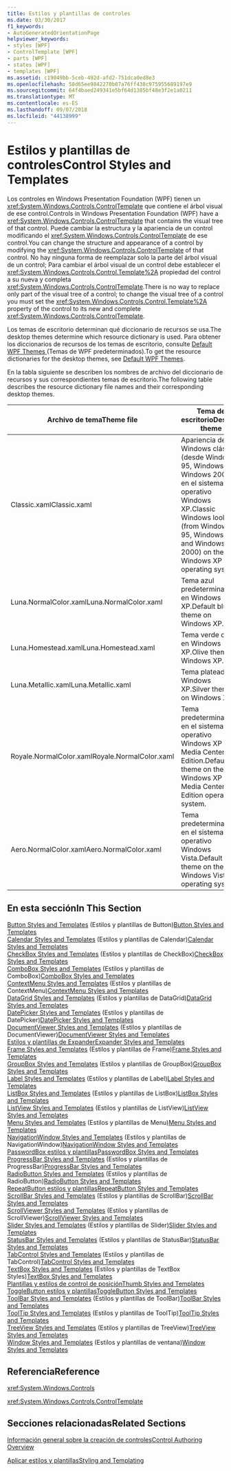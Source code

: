```yaml
---
title: Estilos y plantillas de controles
ms.date: 03/30/2017
f1_keywords:
- AutoGeneratedOrientationPage
helpviewer_keywords:
- styles [WPF]
- ControlTemplate [WPF]
- parts [WPF]
- states [WPF]
- templates [WPF]
ms.assetid: c19049bb-5ceb-492d-afd2-751dca0ed8e3
ms.openlocfilehash: 58d65ee9842270b07a76ff438c975955689197e9
ms.sourcegitcommit: 64f4baed249341e5bf64d1385bf48e3f2e1a0211
ms.translationtype: MT
ms.contentlocale: es-ES
ms.lasthandoff: 09/07/2018
ms.locfileid: "44138999"
---
```

# <a name="control-styles-and-templates"></a><span data-ttu-id="e857c-102">Estilos y plantillas de controles</span><span class="sxs-lookup"><span data-stu-id="e857c-102">Control Styles and Templates</span></span>
<span data-ttu-id="e857c-103">Los controles en Windows Presentation Foundation (WPF) tienen un <xref:System.Windows.Controls.ControlTemplate> que contiene el árbol visual de ese control.</span><span class="sxs-lookup"><span data-stu-id="e857c-103">Controls in Windows Presentation Foundation (WPF) have a <xref:System.Windows.Controls.ControlTemplate> that contains the visual tree of that control.</span></span> <span data-ttu-id="e857c-104">Puede cambiar la estructura y la apariencia de un control modificando el <xref:System.Windows.Controls.ControlTemplate> de ese control.</span><span class="sxs-lookup"><span data-stu-id="e857c-104">You can change the structure and appearance of a control by modifying the <xref:System.Windows.Controls.ControlTemplate> of that control.</span></span> <span data-ttu-id="e857c-105">No hay ninguna forma de reemplazar solo la parte del árbol visual de un control; Para cambiar el árbol visual de un control debe establecer el <xref:System.Windows.Controls.Control.Template%2A> propiedad del control a su nueva y completa <xref:System.Windows.Controls.ControlTemplate>.</span><span class="sxs-lookup"><span data-stu-id="e857c-105">There is no way to replace only part of the visual tree of a control; to change the visual tree of a control you must set the <xref:System.Windows.Controls.Control.Template%2A> property of the control to its new and complete <xref:System.Windows.Controls.ControlTemplate>.</span></span>  
  
 <span data-ttu-id="e857c-106">Los temas de escritorio determinan qué diccionario de recursos se usa.</span><span class="sxs-lookup"><span data-stu-id="e857c-106">The desktop themes determine which resource dictionary is used.</span></span> <span data-ttu-id="e857c-107">Para obtener los diccionarios de recursos de los temas de escritorio, consulte [Default WPF Themes ](https://go.microsoft.com/fwlink/?LinkID=158252) (Temas de WPF predeterminados).</span><span class="sxs-lookup"><span data-stu-id="e857c-107">To get the resource dictionaries for the desktop themes, see [Default WPF Themes](https://go.microsoft.com/fwlink/?LinkID=158252).</span></span>  
  
 <span data-ttu-id="e857c-108">En la tabla siguiente se describen los nombres de archivo del diccionario de recursos y sus correspondientes temas de escritorio.</span><span class="sxs-lookup"><span data-stu-id="e857c-108">The following table describes the resource dictionary file names and their corresponding desktop themes.</span></span>  
  
|<span data-ttu-id="e857c-109">Archivo de tema</span><span class="sxs-lookup"><span data-stu-id="e857c-109">Theme file</span></span>|<span data-ttu-id="e857c-110">Tema de escritorio</span><span class="sxs-lookup"><span data-stu-id="e857c-110">Desktop theme</span></span>|  
|----------------|-------------------|  
|<span data-ttu-id="e857c-111">Classic.xaml</span><span class="sxs-lookup"><span data-stu-id="e857c-111">Classic.xaml</span></span>|<span data-ttu-id="e857c-112">Apariencia de Windows clásica (desde Windows 95, Windows 98 y Windows 2000) en el sistema operativo Windows XP.</span><span class="sxs-lookup"><span data-stu-id="e857c-112">Classic Windows look (from Windows 95, Windows 98, and Windows 2000) on the Windows XP operating system..</span></span>|  
|<span data-ttu-id="e857c-113">Luna.NormalColor.xaml</span><span class="sxs-lookup"><span data-stu-id="e857c-113">Luna.NormalColor.xaml</span></span>|<span data-ttu-id="e857c-114">Tema azul predeterminado en Windows XP.</span><span class="sxs-lookup"><span data-stu-id="e857c-114">Default blue theme on Windows XP.</span></span>|  
|<span data-ttu-id="e857c-115">Luna.Homestead.xaml</span><span class="sxs-lookup"><span data-stu-id="e857c-115">Luna.Homestead.xaml</span></span>|<span data-ttu-id="e857c-116">Tema verde olivo en Windows XP.</span><span class="sxs-lookup"><span data-stu-id="e857c-116">Olive theme on Windows XP.</span></span>|  
|<span data-ttu-id="e857c-117">Luna.Metallic.xaml</span><span class="sxs-lookup"><span data-stu-id="e857c-117">Luna.Metallic.xaml</span></span>|<span data-ttu-id="e857c-118">Tema plateado en Windows XP.</span><span class="sxs-lookup"><span data-stu-id="e857c-118">Silver theme on Windows XP.</span></span>|  
|<span data-ttu-id="e857c-119">Royale.NormalColor.xaml</span><span class="sxs-lookup"><span data-stu-id="e857c-119">Royale.NormalColor.xaml</span></span>|<span data-ttu-id="e857c-120">Tema predeterminado en el sistema operativo Windows XP Media Center Edition.</span><span class="sxs-lookup"><span data-stu-id="e857c-120">Default theme on the Windows XP Media Center Edition operating system.</span></span>|  
|<span data-ttu-id="e857c-121">Aero.NormalColor.xaml</span><span class="sxs-lookup"><span data-stu-id="e857c-121">Aero.NormalColor.xaml</span></span>|<span data-ttu-id="e857c-122">Tema predeterminado en el sistema operativo Windows Vista.</span><span class="sxs-lookup"><span data-stu-id="e857c-122">Default theme on the Windows Vista operating system.</span></span>|  
  
## <a name="in-this-section"></a><span data-ttu-id="e857c-123">En esta sección</span><span class="sxs-lookup"><span data-stu-id="e857c-123">In This Section</span></span>  
 <span data-ttu-id="e857c-124">[Button Styles and Templates](../../../../docs/framework/wpf/controls/button-styles-and-templates.md) (Estilos y plantillas de Button)</span><span class="sxs-lookup"><span data-stu-id="e857c-124">[Button Styles and Templates](../../../../docs/framework/wpf/controls/button-styles-and-templates.md)</span></span>  
 <span data-ttu-id="e857c-125">[Calendar Styles and Templates](../../../../docs/framework/wpf/controls/calendar-styles-and-templates.md) (Estilos y plantillas de Calendar)</span><span class="sxs-lookup"><span data-stu-id="e857c-125">[Calendar Styles and Templates](../../../../docs/framework/wpf/controls/calendar-styles-and-templates.md)</span></span>  
 <span data-ttu-id="e857c-126">[CheckBox Styles and Templates](../../../../docs/framework/wpf/controls/checkbox-styles-and-templates.md) (Estilos y plantillas de CheckBox)</span><span class="sxs-lookup"><span data-stu-id="e857c-126">[CheckBox Styles and Templates](../../../../docs/framework/wpf/controls/checkbox-styles-and-templates.md)</span></span>  
 <span data-ttu-id="e857c-127">[ComboBox Styles and Templates](../../../../docs/framework/wpf/controls/combobox-styles-and-templates.md) (Estilos y plantillas de ComboBox)</span><span class="sxs-lookup"><span data-stu-id="e857c-127">[ComboBox Styles and Templates](../../../../docs/framework/wpf/controls/combobox-styles-and-templates.md)</span></span>  
 <span data-ttu-id="e857c-128">[ContextMenu Styles and Templates](../../../../docs/framework/wpf/controls/contextmenu-styles-and-templates.md) (Estilos y plantillas de ContextMenu)</span><span class="sxs-lookup"><span data-stu-id="e857c-128">[ContextMenu Styles and Templates](../../../../docs/framework/wpf/controls/contextmenu-styles-and-templates.md)</span></span>  
 <span data-ttu-id="e857c-129">[DataGrid Styles and Templates](../../../../docs/framework/wpf/controls/datagrid-styles-and-templates.md) (Estilos y plantillas de DataGrid)</span><span class="sxs-lookup"><span data-stu-id="e857c-129">[DataGrid Styles and Templates](../../../../docs/framework/wpf/controls/datagrid-styles-and-templates.md)</span></span>  
 <span data-ttu-id="e857c-130">[DatePicker Styles and Templates](../../../../docs/framework/wpf/controls/datepicker-styles-and-templates.md) (Estilos y plantillas de DatePicker)</span><span class="sxs-lookup"><span data-stu-id="e857c-130">[DatePicker Styles and Templates](../../../../docs/framework/wpf/controls/datepicker-styles-and-templates.md)</span></span>  
 <span data-ttu-id="e857c-131">[DocumentViewer Styles and Templates](../../../../docs/framework/wpf/controls/documentviewer-styles-and-templates.md) (Estilos y plantillas de DocumentViewer)</span><span class="sxs-lookup"><span data-stu-id="e857c-131">[DocumentViewer Styles and Templates](../../../../docs/framework/wpf/controls/documentviewer-styles-and-templates.md)</span></span>  
 [<span data-ttu-id="e857c-132">Estilos y plantillas de Expander</span><span class="sxs-lookup"><span data-stu-id="e857c-132">Expander Styles and Templates</span></span>](../../../../docs/framework/wpf/controls/expander-styles-and-templates.md)  
 <span data-ttu-id="e857c-133">[Frame Styles and Templates](../../../../docs/framework/wpf/controls/frame-styles-and-templates.md) (Estilos y plantillas de Frame)</span><span class="sxs-lookup"><span data-stu-id="e857c-133">[Frame Styles and Templates](../../../../docs/framework/wpf/controls/frame-styles-and-templates.md)</span></span>  
 <span data-ttu-id="e857c-134">[GroupBox Styles and Templates](../../../../docs/framework/wpf/controls/groupbox-styles-and-templates.md) (Estilos y plantillas de GroupBox)</span><span class="sxs-lookup"><span data-stu-id="e857c-134">[GroupBox Styles and Templates](../../../../docs/framework/wpf/controls/groupbox-styles-and-templates.md)</span></span>  
 <span data-ttu-id="e857c-135">[Label Styles and Templates](../../../../docs/framework/wpf/controls/label-styles-and-templates.md) (Estilos y plantillas de Label)</span><span class="sxs-lookup"><span data-stu-id="e857c-135">[Label Styles and Templates](../../../../docs/framework/wpf/controls/label-styles-and-templates.md)</span></span>  
 <span data-ttu-id="e857c-136">[ListBox Styles and Templates](../../../../docs/framework/wpf/controls/listbox-styles-and-templates.md) (Estilos y plantillas de ListBox)</span><span class="sxs-lookup"><span data-stu-id="e857c-136">[ListBox Styles and Templates](../../../../docs/framework/wpf/controls/listbox-styles-and-templates.md)</span></span>  
 <span data-ttu-id="e857c-137">[ListView Styles and Templates](../../../../docs/framework/wpf/controls/listview-styles-and-templates.md) (Estilos y plantillas de ListView)</span><span class="sxs-lookup"><span data-stu-id="e857c-137">[ListView Styles and Templates](../../../../docs/framework/wpf/controls/listview-styles-and-templates.md)</span></span>  
 <span data-ttu-id="e857c-138">[Menu Styles and Templates](../../../../docs/framework/wpf/controls/menu-styles-and-templates.md) (Estilos y plantillas de Menu)</span><span class="sxs-lookup"><span data-stu-id="e857c-138">[Menu Styles and Templates](../../../../docs/framework/wpf/controls/menu-styles-and-templates.md)</span></span>  
 <span data-ttu-id="e857c-139">[NavigationWindow Styles and Templates](../../../../docs/framework/wpf/controls/navigationwindow-styles-and-templates.md) (Estilos y plantillas de NavigationWindow)</span><span class="sxs-lookup"><span data-stu-id="e857c-139">[NavigationWindow Styles and Templates](../../../../docs/framework/wpf/controls/navigationwindow-styles-and-templates.md)</span></span>  
 [<span data-ttu-id="e857c-140">PasswordBox estilos y plantillas</span><span class="sxs-lookup"><span data-stu-id="e857c-140">PasswordBox Styles and Templates</span></span>](../../../../docs/framework/wpf/controls/passwordbox-syles-and-templates.md)  
 <span data-ttu-id="e857c-141">[ProgressBar Styles and Templates](../../../../docs/framework/wpf/controls/progressbar-styles-and-templates.md) (Estilos y plantillas de ProgressBar)</span><span class="sxs-lookup"><span data-stu-id="e857c-141">[ProgressBar Styles and Templates](../../../../docs/framework/wpf/controls/progressbar-styles-and-templates.md)</span></span>  
 <span data-ttu-id="e857c-142">[RadioButton Styles and Templates](../../../../docs/framework/wpf/controls/radiobutton-styles-and-templates.md) (Estilos y plantillas de RadioButton)</span><span class="sxs-lookup"><span data-stu-id="e857c-142">[RadioButton Styles and Templates](../../../../docs/framework/wpf/controls/radiobutton-styles-and-templates.md)</span></span>  
 [<span data-ttu-id="e857c-143">RepeatButton estilos y plantillas</span><span class="sxs-lookup"><span data-stu-id="e857c-143">RepeatButton Styles and Templates</span></span>](../../../../docs/framework/wpf/controls/repeatbutton-syles-and-templates.md)  
 <span data-ttu-id="e857c-144">[ScrollBar Styles and Templates](../../../../docs/framework/wpf/controls/scrollbar-styles-and-templates.md) (Estilos y plantillas de ScrollBar)</span><span class="sxs-lookup"><span data-stu-id="e857c-144">[ScrollBar Styles and Templates](../../../../docs/framework/wpf/controls/scrollbar-styles-and-templates.md)</span></span>  
 <span data-ttu-id="e857c-145">[ScrollViewer Styles and Templates](../../../../docs/framework/wpf/controls/scrollviewer-styles-and-templates.md) (Estilos y plantillas de ScrollViewer)</span><span class="sxs-lookup"><span data-stu-id="e857c-145">[ScrollViewer Styles and Templates](../../../../docs/framework/wpf/controls/scrollviewer-styles-and-templates.md)</span></span>  
 <span data-ttu-id="e857c-146">[Slider Styles and Templates](../../../../docs/framework/wpf/controls/slider-styles-and-templates.md) (Estilos y plantillas de Slider)</span><span class="sxs-lookup"><span data-stu-id="e857c-146">[Slider Styles and Templates](../../../../docs/framework/wpf/controls/slider-styles-and-templates.md)</span></span>  
 <span data-ttu-id="e857c-147">[StatusBar Styles and Templates](../../../../docs/framework/wpf/controls/statusbar-styles-and-templates.md) (Estilos y plantillas de StatusBar)</span><span class="sxs-lookup"><span data-stu-id="e857c-147">[StatusBar Styles and Templates](../../../../docs/framework/wpf/controls/statusbar-styles-and-templates.md)</span></span>  
 <span data-ttu-id="e857c-148">[TabControl Styles and Templates](../../../../docs/framework/wpf/controls/tabcontrol-styles-and-templates.md) (Estilos y plantillas de TabControl)</span><span class="sxs-lookup"><span data-stu-id="e857c-148">[TabControl Styles and Templates](../../../../docs/framework/wpf/controls/tabcontrol-styles-and-templates.md)</span></span>  
 <span data-ttu-id="e857c-149">[TextBox Styles and Templates](../../../../docs/framework/wpf/controls/textbox-styles-and-templates.md) (Estilos y plantillas de TextBox Styles)</span><span class="sxs-lookup"><span data-stu-id="e857c-149">[TextBox Styles and Templates](../../../../docs/framework/wpf/controls/textbox-styles-and-templates.md)</span></span>  
 [<span data-ttu-id="e857c-150">Plantillas y estilos de control de posición</span><span class="sxs-lookup"><span data-stu-id="e857c-150">Thumb Styles and Templates</span></span>](../../../../docs/framework/wpf/controls/thumb-syles-and-templates.md)  
 [<span data-ttu-id="e857c-151">ToggleButton estilos y plantillas</span><span class="sxs-lookup"><span data-stu-id="e857c-151">ToggleButton Styles and Templates</span></span>](../../../../docs/framework/wpf/controls/togglebutton-syles-and-templates.md)  
 <span data-ttu-id="e857c-152">[ToolBar Styles and Templates](../../../../docs/framework/wpf/controls/toolbar-styles-and-templates.md) (Estilos y plantillas de ToolBar)</span><span class="sxs-lookup"><span data-stu-id="e857c-152">[ToolBar Styles and Templates](../../../../docs/framework/wpf/controls/toolbar-styles-and-templates.md)</span></span>  
 <span data-ttu-id="e857c-153">[ToolTip Styles and Templates](../../../../docs/framework/wpf/controls/tooltip-styles-and-templates.md) (Estilos y plantillas de ToolTip)</span><span class="sxs-lookup"><span data-stu-id="e857c-153">[ToolTip Styles and Templates](../../../../docs/framework/wpf/controls/tooltip-styles-and-templates.md)</span></span>  
 <span data-ttu-id="e857c-154">[TreeView Styles and Templates](../../../../docs/framework/wpf/controls/treeview-styles-and-templates.md) (Estilos y plantillas de TreeView)</span><span class="sxs-lookup"><span data-stu-id="e857c-154">[TreeView Styles and Templates](../../../../docs/framework/wpf/controls/treeview-styles-and-templates.md)</span></span>  
 <span data-ttu-id="e857c-155">[Window Styles and Templates](../../../../docs/framework/wpf/controls/window-styles-and-templates.md) (Estilos y plantillas de ventana)</span><span class="sxs-lookup"><span data-stu-id="e857c-155">[Window Styles and Templates](../../../../docs/framework/wpf/controls/window-styles-and-templates.md)</span></span>  
  
## <a name="reference"></a><span data-ttu-id="e857c-156">Referencia</span><span class="sxs-lookup"><span data-stu-id="e857c-156">Reference</span></span>  
 <xref:System.Windows.Controls>  
  
 <xref:System.Windows.Controls.ControlTemplate>  
  
## <a name="related-sections"></a><span data-ttu-id="e857c-157">Secciones relacionadas</span><span class="sxs-lookup"><span data-stu-id="e857c-157">Related Sections</span></span>  
 [<span data-ttu-id="e857c-158">Información general sobre la creación de controles</span><span class="sxs-lookup"><span data-stu-id="e857c-158">Control Authoring Overview</span></span>](../../../../docs/framework/wpf/controls/control-authoring-overview.md)  
  
 [<span data-ttu-id="e857c-159">Aplicar estilos y plantillas</span><span class="sxs-lookup"><span data-stu-id="e857c-159">Styling and Templating</span></span>](../../../../docs/framework/wpf/controls/styling-and-templating.md)
